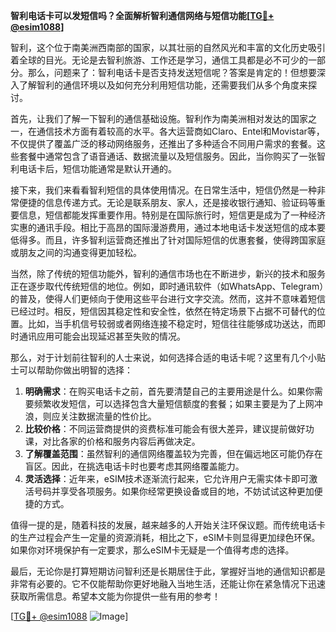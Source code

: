 **智利电话卡可以发短信吗？全面解析智利通信网络与短信功能[[TG💪+ @esim1088](https://t.me/s/esim1088)]**

智利，这个位于南美洲西南部的国家，以其壮丽的自然风光和丰富的文化历史吸引着全球的目光。无论是去智利旅游、工作还是学习，通信工具都是必不可少的一部分。那么，问题来了：智利电话卡是否支持发送短信呢？答案是肯定的！但想要深入了解智利的通信环境以及如何充分利用短信功能，还需要我们从多个角度来探讨。

首先，让我们了解一下智利的通信基础设施。智利作为南美洲相对发达的国家之一，在通信技术方面有着较高的水平。各大运营商如Claro、Entel和Movistar等，不仅提供了覆盖广泛的移动网络服务，还推出了多种适合不同用户需求的套餐。这些套餐中通常包含了语音通话、数据流量以及短信服务。因此，当你购买了一张智利电话卡后，短信功能通常是默认开通的。

接下来，我们来看看智利短信的具体使用情况。在日常生活中，短信仍然是一种非常便捷的信息传递方式。无论是联系朋友、家人，还是接收银行通知、验证码等重要信息，短信都能发挥重要作用。特别是在国际旅行时，短信更是成为了一种经济实惠的通讯手段。相比于高昂的国际漫游费用，通过本地电话卡发送短信的成本要低得多。而且，许多智利运营商还推出了针对国际短信的优惠套餐，使得跨国家庭或朋友之间的沟通变得更加轻松。

当然，除了传统的短信功能外，智利的通信市场也在不断进步，新兴的技术和服务正在逐步取代传统短信的地位。例如，即时通讯软件（如WhatsApp、Telegram）的普及，使得人们更倾向于使用这些平台进行文字交流。然而，这并不意味着短信已经过时。相反，短信因其稳定性和安全性，依然在特定场景下占据不可替代的位置。比如，当手机信号较弱或者网络连接不稳定时，短信往往能够成功送达，而即时通讯应用可能会出现延迟甚至失败的情况。

那么，对于计划前往智利的人士来说，如何选择合适的电话卡呢？这里有几个小贴士可以帮助你做出明智的选择：

1. **明确需求**：在购买电话卡之前，首先要清楚自己的主要用途是什么。如果你需要频繁收发短信，可以选择包含大量短信额度的套餐；如果主要是为了上网冲浪，则应关注数据流量的性价比。
2. **比较价格**：不同运营商提供的资费标准可能会有很大差异，建议提前做好功课，对比各家的价格和服务内容后再做决定。
3. **了解覆盖范围**：虽然智利的通信网络覆盖较为完善，但在偏远地区可能仍存在盲区。因此，在挑选电话卡时也要考虑其网络覆盖能力。
4. **灵活选择**：近年来，eSIM技术逐渐流行起来，它允许用户无需实体卡即可激活号码并享受各项服务。如果你经常更换设备或目的地，不妨试试这种更加便捷的方式。

值得一提的是，随着科技的发展，越来越多的人开始关注环保议题。而传统电话卡的生产过程会产生一定量的资源消耗，相比之下，eSIM卡则显得更加绿色环保。如果你对环境保护有一定要求，那么eSIM卡无疑是一个值得考虑的选择。

最后，无论你是打算短期访问智利还是长期居住于此，掌握好当地的通信知识都是非常有必要的。它不仅能帮助你更好地融入当地生活，还能让你在紧急情况下迅速获取所需信息。希望本文能为你提供一些有用的参考！

[[TG💪+ @esim1088](https://t.me/s/esim1088) ![Image](https://i.postimg.cc/4NQfJmqS/Snipaste-2025-05-13-00-14-12.png)]